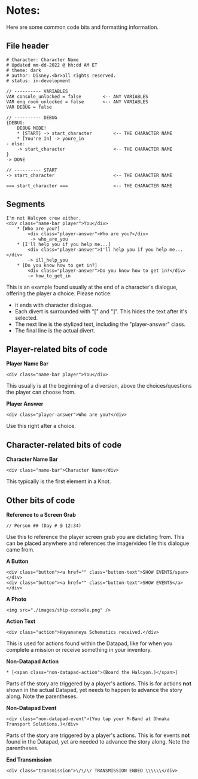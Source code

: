 # Notes:

Here are some common code bits and formatting information.

## File header
    # Character: Character Name
    # Updated mm-dd-2022 @ hh:dd AM ET
    # theme: dark
    # author: Disney.<br>all rights reserved.
    # status: in-development
    
    // ---------- VARIABLES
    VAR console_unlocked = false		<-- ANY VARIABLES
    VAR eng_room_unlocked = false		<-- ANY VARIABLES
    VAR DEBUG = false
    
    // ---------- DEBUG
    {DEBUG:
    	DEBUG MODE!
    	* [START] -> start_character		<-- THE CHARACTER NAME
    	* [You're In] -> youre_in
    - else:
        -> start_character					<-- THE CHARACTER NAME
    }
    -> DONE
    
    // ---------- START
    -> start_character						<-- THE CHARACTER NAME
    
    === start_character ===					<-- THE CHARACTER NAME

## Segments

    I'm not Halcyon crew either.
    <div class="name-bar player">You</div>
        * [Who are you?]
            <div class="player-answer">Who are you?</div>
             -> who_are_you
        * [I'll help you if you help me...]
            <div class="player-answer">I'll help you if you help me...</div>
            -> ill_help_you
        * [Do you know how to get in?]
            <div class="player-answer">Do you know how to get in?</div>
            -> how_to_get_in

This is an example found usually at the end of a character's dialogue, offering the player a choice. Please notice:
* it ends with character dialogue.
* Each divert is surrounded with "[" and "]". This hides the text after it's selected.
* The next line is the stylized text, including the "player-answer" class.
* The final line is the actual divert. 

## Player-related bits of code
**Player Name Bar**

    <div class="name-bar player">You</div>

This usually is at the beginning of a diversion, above the choices/questions the player can choose from.

**Player Answer**

    <div class="player-answer">Who are you?</div>
Use this right after a choice.

## Character-related bits of code

**Character Name Bar**

    <div class="name-bar">Character Name</div>

This typically is the first element in a Knot.
## Other bits of code

**Reference to a Screen Grab**

    // Person ## (Day # @ 12:34)

Use this to reference the player screen grab you are dictating from. This can be placed anywhere and references the image/video file this dialogue came from.

**A Button**

    <div class="button"><a href="" class="button-text">SHOW EVENTS/span></div>
    <div class="button"><a href="" class="button-text">SHOW EVENTS</a></div>

**A Photo**

    <img src="./images/ship-console.png" />

**Action Text**

    <div class="action">Hayananeya Schematics received.</div>
This is used for actions found within the Datapad, like for when you complete a mission or receive something in your inventory.

**Non-Datapad Action**

    * [<span class="non-datapad-action">(Board the Halcyon.)</span>]
Parts of the story are triggered by a player's actions. This is for actions **not** shown in the actual Datapad, yet needs to happen to advance the story along. Note the parentheses.

**Non-Datapad Event**

    <div class="non-datapad-event">(You tap your M-Band at Ohnaka Transport Solutions.)</div>
Parts of the story are triggered by a player's actions. This is for events **not** found in the Datapad, yet are needed to advance the story along. Note the parentheses.

**End Transmission**

    <div class="transmission">\/\/\/ TRANSMISSION ENDED \\\\\\</div>
<!--stackedit_data:
eyJoaXN0b3J5IjpbODMzMTA1Nzg0LDE1NDczMzc2OTQsNzI4Nj
A1NTgwLC0xNzI5MDMwOTc4LDE0MTk5NTYwMTcsLTExNDE4NTI5
MzYsLTIwNzcyMjkzNjgsLTcyMTU0Mzg2OSwyMDY4NDYwOTUzLD
E4ODY3NzAzNjIsMTA5NjIzODcxNiwxNDMzMTE5MTM3LC0zMTcz
NDU2NzhdfQ==
-->